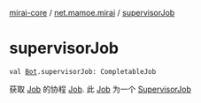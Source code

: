 [mirai-core](../index.md) / [net.mamoe.mirai](index.md) / [supervisorJob](./supervisor-job.md)

# supervisorJob

`val `[`Bot`](-bot/index.md)`.supervisorJob: CompletableJob`

获取 [Job](#) 的协程 [Job](#). 此 [Job](#) 为一个 [SupervisorJob](#)

